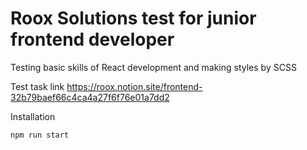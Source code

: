 # Roox Solutions test for junior frontend developer

Testing basic skills of React development and making styles by SCSS

Test task link
https://roox.notion.site/frontend-32b79baef66c4ca4a27f6f76e01a7dd2

Installation
```
npm run start
```
